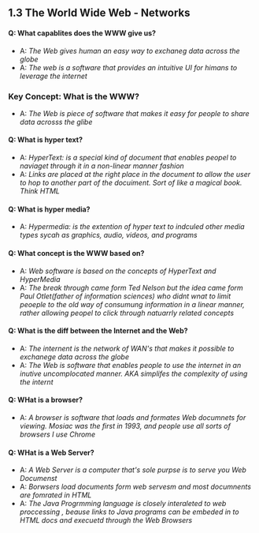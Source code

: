 ## 1.3 The World Wide Web - Networks


#### Q: What capablites does the WWW give us?
- A: *The Web gives human an easy way to exchaneg data across the globe*
- A: *The web is a software that provides an intuitive UI for himans to  leverage the internet*


### Key Concept: What is the WWW?
- A: *The Web is piece of software that makes it easy for people to share data acrosss the glibe*



#### Q: What is hyper text?
- A: *HyperText: is a special kind of document that enables peopel to naviaget through it in a non-linear manner fashion*
- A: *Links are placed at the right place in the document to allow the user to hop to another part of the docuiment. Sort of like a magical book. Think HTML*


#### Q: What is hyper media?
- A: *Hypermedia: is the extention of hyper text to indculed other media types sycah as graphics, audio, videos, and programs*


#### Q: What concept is the WWW based on?
- A: *Web software is based on the concepts of HyperText and HyperMedia*
- A: *The break through came form Ted Nelson but the idea came form Paul Otlet(father of information sciences) who didnt wnat to limit peoeple to the old way of consumung information in a linear manner, rather allowing peopel to click through natuarrly related concepts*




#### Q: What is the diff between the Internet and the Web?
- A: *The internent is the network of WAN's that makes it possible to exchanege data across the globe*
- A: *The Web is software that enables people to use the internet in an inutive uncomplocated manner. AKA simplifes the complexity of using the internt*



#### Q: WHat is a browser?
- A: *A browser is software that loads and formates Web documnets for viewing. Mosiac was the first in 1993, and people use all sorts of browsers I use Chrome*



#### Q: WHat is a Web Server?
- A: *A Web Server is a computer that's sole purpse is to serve you Web Documenst*
- A: *Borwsers load documents form web servesm and most documnents are fomrated in HTML*
- A: *The Java Progrmming language is closely interaleted to web proccessing , beause links to Java programs can be embeded in to HTML docs and execuetd through the Web Browsers*